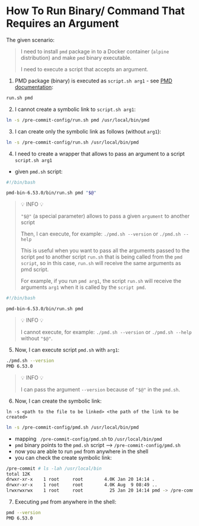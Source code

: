 # How To Run Binary/ Command That Requires an Argument

The given scenario:

> I need to install `pmd` package in to a Docker container (`alpine` distribution) and make `pmd` binary executable.
>
> I need to execute a script that accepts an argument.

1. PMD package (binary) is executed as `script.sh arg1` - see [PMD documentation](https://pmd.sourceforge.io/pmd-6.53.0/pmd_userdocs_installation.html#running-pmd-via-command-line): 

```bash
run.sh pmd
```

2. I cannot create a symbolic link to `script.sh arg1`:

```bash
ln -s /pre-commit-config/run.sh pmd /usr/local/bin/pmd
```

3. I can create only the symbolic link as follows (without `arg1`):

```bash
ln -s /pre-commit-config/run.sh /usr/local/bin/pmd
```

4. I need to create a wrapper that allows to pass an argument to a script `script.sh arg1`

- given `pmd.sh` script: 

```bash
#!/bin/bash

pmd-bin-6.53.0/bin/run.sh pmd "$@"
```

> 💡 INFO 💡
>
>  `"$@"` (a special parameter) allows to pass a given `argument` to another script
>
> Then, I can execute, for example: `./pmd.sh --version` or `./pmd.sh --help`
>
> This is useful when you want to pass all the arguments passed to the script `pmd` to another script `run.sh` that is being called from the `pmd script`, so in this case, `run.sh` will receive the same arguments as pmd script.
>
> For example, if you run `pmd arg1`, the script `run.sh` will receive the arguments `arg1` when it is called by the `script pmd`.

```bash
#!/bin/bash

pmd-bin-6.53.0/bin/run.sh pmd
```
> 💡 INFO 💡
>
> I cannot execute, for example: `./pmd.sh --version` or `./pmd.sh --help` without `"$@"`.


5. Now, I can execute script `pmd.sh` with `arg1`:

```bash
./pmd.sh --version
PMD 6.53.0
```

> 💡 INFO 💡
>
>  I can pass the argument `--version` because of `"$@"` in the `pmd.sh`.

6. Now, I can create the symbolic link:

`ln -s <path to the file to be linked> <the path of the link to be created>`

```bash
ln -s /pre-commit-config/pmd.sh /usr/local/bin/pmd
```

- mapping ` /pre-commit-config/pmd.sh` to `/usr/local/bin/pmd` 
- `pmd` binary points to the `pmd.sh` script --> `/pre-commit-config/pmd.sh`
- now you are able to run `pmd` from anywhere in the shell
- you can check the create symbolic link:

```bash
/pre-commit # ls -lah /usr/local/bin
total 12K
drwxr-xr-x    1 root     root        4.0K Jan 20 14:14 .
drwxr-xr-x    1 root     root        4.0K Aug  9 08:49 ..
lrwxrwxrwx    1 root     root          25 Jan 20 14:14 pmd -> /pre-commit-config/pmd.sh
```

7. Executing `pmd` from anywhere in the shell:

```bash
pmd --version
PMD 6.53.0
```